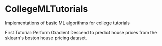 # CollegeMLTutorials
Implementations of basic ML algorithms for college tutorials

First Tutorial:
Perform Gradient Descend to predict house prices from the sklearn's boston house pricing dataset.
